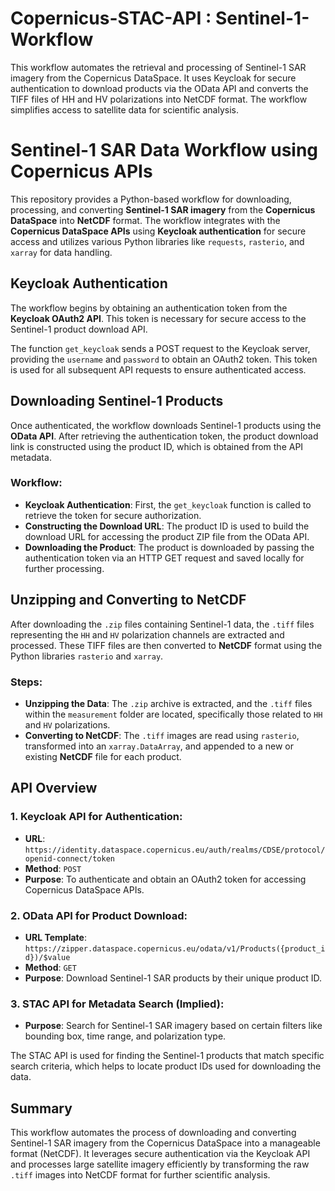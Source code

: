 # Copernicus-STAC-API : Sentinel-1-Workflow
This workflow automates the retrieval and processing of Sentinel-1 SAR imagery from the Copernicus DataSpace. It uses Keycloak for secure authentication to download products via the OData API and converts the TIFF files of HH and HV polarizations into NetCDF format. The workflow simplifies access to satellite data for scientific analysis.

# Sentinel-1 SAR Data Workflow using Copernicus APIs

This repository provides a Python-based workflow for downloading, processing, and converting **Sentinel-1 SAR imagery** from the **Copernicus DataSpace** into **NetCDF** format. The workflow integrates with the **Copernicus DataSpace APIs** using **Keycloak authentication** for secure access and utilizes various Python libraries like `requests`, `rasterio`, and `xarray` for data handling.

## Keycloak Authentication

The workflow begins by obtaining an authentication token from the **Keycloak OAuth2 API**. This token is necessary for secure access to the Sentinel-1 product download API.

The function `get_keycloak` sends a POST request to the Keycloak server, providing the `username` and `password` to obtain an OAuth2 token. This token is used for all subsequent API requests to ensure authenticated access.

## Downloading Sentinel-1 Products

Once authenticated, the workflow downloads Sentinel-1 products using the **OData API**. After retrieving the authentication token, the product download link is constructed using the product ID, which is obtained from the API metadata.

### Workflow:
- **Keycloak Authentication**: First, the `get_keycloak` function is called to retrieve the token for secure authorization.
- **Constructing the Download URL**: The product ID is used to build the download URL for accessing the product ZIP file from the OData API.
- **Downloading the Product**: The product is downloaded by passing the authentication token via an HTTP GET request and saved locally for further processing.

## Unzipping and Converting to NetCDF

After downloading the `.zip` files containing Sentinel-1 data, the `.tiff` files representing the `HH` and `HV` polarization channels are extracted and processed. These TIFF files are then converted to **NetCDF** format using the Python libraries `rasterio` and `xarray`.

### Steps:
- **Unzipping the Data**: The `.zip` archive is extracted, and the `.tiff` files within the `measurement` folder are located, specifically those related to `HH` and `HV` polarizations.
- **Converting to NetCDF**: The `.tiff` images are read using `rasterio`, transformed into an `xarray.DataArray`, and appended to a new or existing **NetCDF** file for each product.

## API Overview

### 1. **Keycloak API for Authentication**:
- **URL**: `https://identity.dataspace.copernicus.eu/auth/realms/CDSE/protocol/openid-connect/token`
- **Method**: `POST`
- **Purpose**: To authenticate and obtain an OAuth2 token for accessing Copernicus DataSpace APIs.

### 2. **OData API for Product Download**:
- **URL Template**: `https://zipper.dataspace.copernicus.eu/odata/v1/Products({product_id})/$value`
- **Method**: `GET`
- **Purpose**: Download Sentinel-1 SAR products by their unique product ID.

### 3. **STAC API for Metadata Search (Implied)**:
- **Purpose**: Search for Sentinel-1 SAR imagery based on certain filters like bounding box, time range, and polarization type.

The STAC API is used for finding the Sentinel-1 products that match specific search criteria, which helps to locate product IDs used for downloading the data.

## Summary

This workflow automates the process of downloading and converting Sentinel-1 SAR imagery from the Copernicus DataSpace into a manageable format (NetCDF). It leverages secure authentication via the Keycloak API and processes large satellite imagery efficiently by transforming the raw `.tiff` images into NetCDF format for further scientific analysis.
